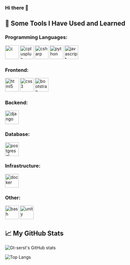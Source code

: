 ### Hi there 👋
<h2> 🚀 Some Tools I Have Used and Learned</h2>
<h3>Programming Languages:</h3>
<p align="left">
<img src="https://cdn.jsdelivr.net/gh/devicons/devicon/icons/c/c-original.svg" alt="c" width="45" height="45"/>
<img src="https://cdn.jsdelivr.net/gh/devicons/devicon/icons/cplusplus/cplusplus-original.svg" alt="cplusplus" width="45" height="45"/>
<img src="https://cdn.jsdelivr.net/gh/devicons/devicon/icons/csharp/csharp-original.svg" alt="csharp" width="45" height="45"/>
<img src="https://cdn.jsdelivr.net/gh/devicons/devicon/icons/python/python-original.svg" alt="python" width="45" height="45"/>
<img src="https://cdn.jsdelivr.net/gh/devicons/devicon/icons/javascript/javascript-original.svg" alt="javascript" width="45" height="45"/>
</p>
<h3>Frontend:</h3>
<p align="left">
<img src="https://cdn.jsdelivr.net/gh/devicons/devicon/icons/html5/html5-original.svg" alt="html5" width="45" height="45"/>
<img src="https://cdn.jsdelivr.net/gh/devicons/devicon/icons/css3/css3-original.svg" alt="css3" width="45" height="45"/>
<img src="https://cdn.jsdelivr.net/gh/devicons/devicon/icons/bootstrap/bootstrap-original.svg" alt="bootstrap" width="45" height="45"/>
</p>
<h3>Backend:</h3>
<p align="left">
<img src="https://cdn.jsdelivr.net/gh/devicons/devicon/icons/django/django-plain.svg" alt="django" width="45" height="45"/>
</p>
<h3>Database:</h3>
<p align="left">
<img src="https://cdn.jsdelivr.net/gh/devicons/devicon/icons/postgresql/postgresql-original.svg" alt="postgresql" width="45" height="45"/>
</p>
<h3>Infrastructure:</h3>
<p align="left">
<img src="https://cdn.jsdelivr.net/gh/devicons/devicon/icons/docker/docker-original.svg" alt="docker" width="45" height="45"/>
</p>
<h3>Other:</h3>
<p align="left">
<img src="https://cdn.jsdelivr.net/gh/devicons/devicon/icons/bash/bash-original.svg" alt="bash" width="45" height="45"/>
<img src="https://cdn.jsdelivr.net/gh/devicons/devicon/icons/unity/unity-original.svg" alt="unity" width="45" height="45"/>
</p>

<h2> 📈 My GitHub Stats</h2>

![Gt-serst's GitHub stats](https://github-readme-stats.vercel.app/api?username=gt-serst&show_icons=true)

![Top Langs](https://github-readme-stats.vercel.app/api/top-langs/?username=gt-serst)
